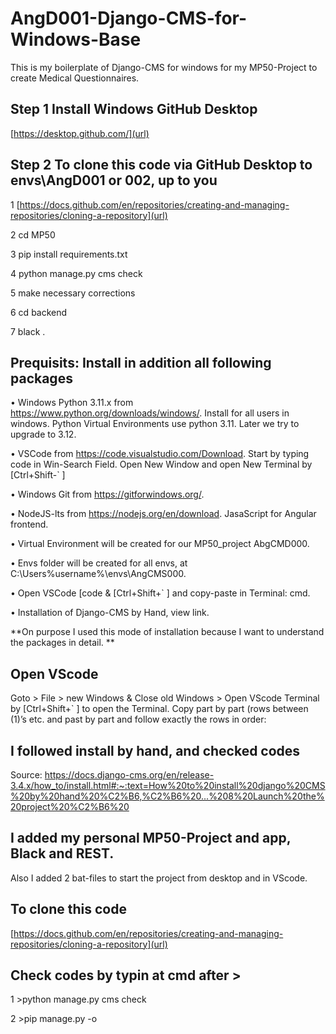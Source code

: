 # AngD001-Django-CMS-for-Windows-Base
This is my boilerplate of Django-CMS for windows for my MP50-Project to create Medical Questionnaires.

## Step 1 Install Windows GitHub Desktop
[https://desktop.github.com/](url)

## Step 2 To clone this code via GitHub Desktop to envs\AngD001 or 002, up to you
1 [https://docs.github.com/en/repositories/creating-and-managing-repositories/cloning-a-repository](url)

2 cd MP50

3 pip install requirements.txt

4 python manage.py cms check

5 make necessary corrections

6 cd backend

7 black .




## Prequisits: Install in addition all following packages
•	Windows Python 3.11.x from https://www.python.org/downloads/windows/. Install for all users in windows. Python  Virtual Environments use python 3.11. Later we try to upgrade to 3.12.

• VSCode from https://code.visualstudio.com/Download. Start by typing code in Win-Search Field. Open New Window and open New Terminal by [Ctrl+Shift-` ]

•	Windows Git from https://gitforwindows.org/.

•	NodeJS-lts from https://nodejs.org/en/download. JasaScript for Angular frontend.

•	Virtual Environment will be created for our MP50_project AbgCMD000.

•	Envs folder will be created for all envs, at C:\Users\%username%\envs\AngCMS000.

•	Open VSCode [code & [Ctrl+Shift+` ] and copy-paste in Terminal: cmd.

•	Installation of Django-CMS by Hand, view link. 

**On purpose I used this mode of installation because I want to understand the packages in detail. **

## Open VScode 
Goto > File > new Windows & Close old Windows > 
Open VScode Terminal by [Ctrl+Shift+` ] to open the Terminal. Copy part by part (rows between (1)’s etc.  and past by part and follow exactly the rows in order:

## I followed install by hand, and checked codes                
Source: https://docs.django-cms.org/en/release-3.4.x/how_to/install.html#:~:text=How%20to%20install%20django%20CMS%20by%20hand%20%C2%B6,%C2%B6%20...%208%20Launch%20the%20project%20%C2%B6%20

## I added my personal MP50-Project and app, Black and REST.
Also I added 2 bat-files to start the project from desktop and in VScode.

## To clone this code
[https://docs.github.com/en/repositories/creating-and-managing-repositories/cloning-a-repository](url)

## Check codes by typin at cmd after >
1 >python manage.py cms check

2 >pip manage.py -o 



